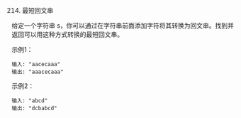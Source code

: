 214. 最短回文串

给定一个字符串 s，你可以通过在字符串前面添加字符将其转换为回文串。找到并返回可以用这种方式转换的最短回文串。

示例1：
```
输入: "aacecaaa"
输出: "aaacecaaa"
```

示例2：
```
输入: "abcd"
输出: "dcbabcd"
```
